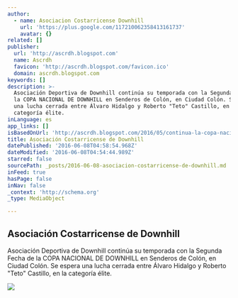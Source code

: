 ```yaml
---
author:
  - name: Asociacion Costarricense Downhill
    url: 'https://plus.google.com/117210062358413161737'
    avatar: {}
related: []
publisher:
  url: 'http://ascrdh.blogspot.com'
  name: Ascrdh
  favicon: 'http://ascrdh.blogspot.com/favicon.ico'
  domain: ascrdh.blogspot.com
keywords: []
description: >-
  Asociación Deportiva de Downhill continúa su temporada con la Segunda Fecha de
  la COPA NACIONAL DE DOWNHILL en Senderos de Colón, en Ciudad Colón. Se espera
  una lucha cerrada entre Álvaro Hidalgo y Roberto "Teto" Castillo, en la
  categoría élite.
inLanguage: es
app_links: []
isBasedOnUrl: 'http://ascrdh.blogspot.com/2016/05/continua-la-copa-nacional-dh.html'
title: Asociación Costarricense de Downhill
datePublished: '2016-06-08T04:58:54.968Z'
dateModified: '2016-06-08T04:54:44.989Z'
starred: false
sourcePath: _posts/2016-06-08-asociacion-costarricense-de-downhill.md
inFeed: true
hasPage: false
inNav: false
_context: 'http://schema.org'
_type: MediaObject

---
```

<article style=""><h1>Asociación Costarricense de Downhill</h1><p>Asociación Deportiva de Downhill continúa su temporada con la Segunda Fecha de la COPA NACIONAL DE DOWNHILL en Senderos de Colón, en Ciudad Colón. Se espera una lucha cerrada entre Álvaro Hidalgo y Roberto "Teto" Castillo, en la categoría élite.</p><img src="https://2.bp.blogspot.com/-Q1Lbpt_by8A/VyeBFume61I/AAAAAAAAATA/5WGtkyWxuNIbuG28WXBI8yUZHmXsJ3zFQCLcB/w1200-h630-p-nu/senderos%2Btines.jpg" /></article>